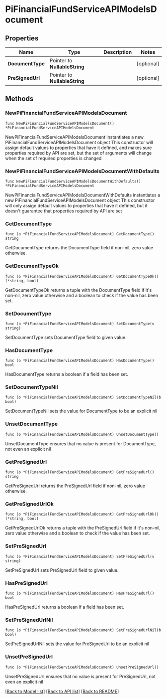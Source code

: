 # PiFinancialFundServiceAPIModelsDocument

## Properties

Name | Type | Description | Notes
------------ | ------------- | ------------- | -------------
**DocumentType** | Pointer to **NullableString** |  | [optional] 
**PreSignedUrl** | Pointer to **NullableString** |  | [optional] 

## Methods

### NewPiFinancialFundServiceAPIModelsDocument

`func NewPiFinancialFundServiceAPIModelsDocument() *PiFinancialFundServiceAPIModelsDocument`

NewPiFinancialFundServiceAPIModelsDocument instantiates a new PiFinancialFundServiceAPIModelsDocument object
This constructor will assign default values to properties that have it defined,
and makes sure properties required by API are set, but the set of arguments
will change when the set of required properties is changed

### NewPiFinancialFundServiceAPIModelsDocumentWithDefaults

`func NewPiFinancialFundServiceAPIModelsDocumentWithDefaults() *PiFinancialFundServiceAPIModelsDocument`

NewPiFinancialFundServiceAPIModelsDocumentWithDefaults instantiates a new PiFinancialFundServiceAPIModelsDocument object
This constructor will only assign default values to properties that have it defined,
but it doesn't guarantee that properties required by API are set

### GetDocumentType

`func (o *PiFinancialFundServiceAPIModelsDocument) GetDocumentType() string`

GetDocumentType returns the DocumentType field if non-nil, zero value otherwise.

### GetDocumentTypeOk

`func (o *PiFinancialFundServiceAPIModelsDocument) GetDocumentTypeOk() (*string, bool)`

GetDocumentTypeOk returns a tuple with the DocumentType field if it's non-nil, zero value otherwise
and a boolean to check if the value has been set.

### SetDocumentType

`func (o *PiFinancialFundServiceAPIModelsDocument) SetDocumentType(v string)`

SetDocumentType sets DocumentType field to given value.

### HasDocumentType

`func (o *PiFinancialFundServiceAPIModelsDocument) HasDocumentType() bool`

HasDocumentType returns a boolean if a field has been set.

### SetDocumentTypeNil

`func (o *PiFinancialFundServiceAPIModelsDocument) SetDocumentTypeNil(b bool)`

 SetDocumentTypeNil sets the value for DocumentType to be an explicit nil

### UnsetDocumentType
`func (o *PiFinancialFundServiceAPIModelsDocument) UnsetDocumentType()`

UnsetDocumentType ensures that no value is present for DocumentType, not even an explicit nil
### GetPreSignedUrl

`func (o *PiFinancialFundServiceAPIModelsDocument) GetPreSignedUrl() string`

GetPreSignedUrl returns the PreSignedUrl field if non-nil, zero value otherwise.

### GetPreSignedUrlOk

`func (o *PiFinancialFundServiceAPIModelsDocument) GetPreSignedUrlOk() (*string, bool)`

GetPreSignedUrlOk returns a tuple with the PreSignedUrl field if it's non-nil, zero value otherwise
and a boolean to check if the value has been set.

### SetPreSignedUrl

`func (o *PiFinancialFundServiceAPIModelsDocument) SetPreSignedUrl(v string)`

SetPreSignedUrl sets PreSignedUrl field to given value.

### HasPreSignedUrl

`func (o *PiFinancialFundServiceAPIModelsDocument) HasPreSignedUrl() bool`

HasPreSignedUrl returns a boolean if a field has been set.

### SetPreSignedUrlNil

`func (o *PiFinancialFundServiceAPIModelsDocument) SetPreSignedUrlNil(b bool)`

 SetPreSignedUrlNil sets the value for PreSignedUrl to be an explicit nil

### UnsetPreSignedUrl
`func (o *PiFinancialFundServiceAPIModelsDocument) UnsetPreSignedUrl()`

UnsetPreSignedUrl ensures that no value is present for PreSignedUrl, not even an explicit nil

[[Back to Model list]](../README.md#documentation-for-models) [[Back to API list]](../README.md#documentation-for-api-endpoints) [[Back to README]](../README.md)


